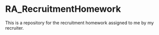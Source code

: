 # RA_RecruitmentHomework
This is a repository for the recruitment homework assigned to me by my recruiter.
